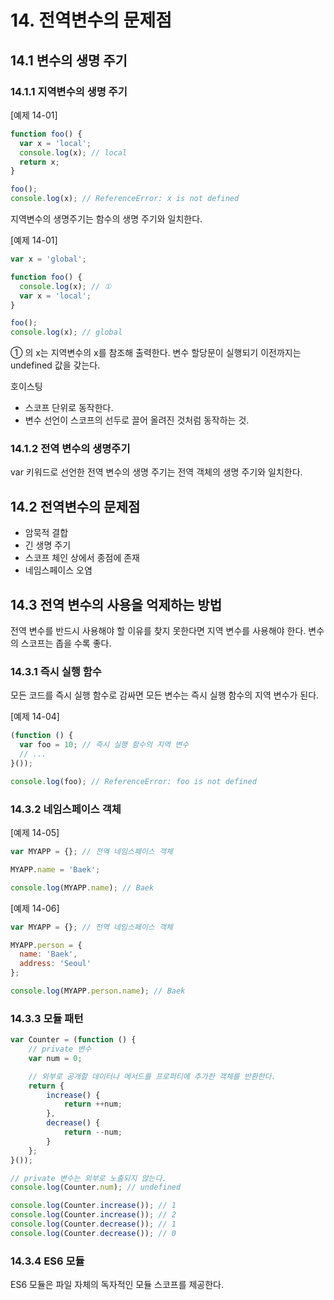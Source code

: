 # 14. 전역변수의 문제점

## 14.1 변수의 생명 주기

### 14.1.1 지역변수의 생명 주기

[예제 14-01]

```javascript
function foo() {
  var x = 'local';
  console.log(x); // local
  return x;
}

foo();
console.log(x); // ReferenceError: x is not defined
```

지역변수의 생명주기는 함수의 생명 주기와 일치한다.

[예제 14-01]

```javascript
var x = 'global';

function foo() {
  console.log(x); // ① 
  var x = 'local';
}

foo();
console.log(x); // global
```

① 의 x는 지역변수의 x를 참조해 출력한다. 변수 할당문이 실행되기 이전까지는 undefined 값을 갖는다.

호이스팅

- 스코프 단위로 동작한다.
- 변수 선언이 스코프의 선두로 끌어 올려진 것처럼 동작하는 것.

### 14.1.2 전역 변수의 생명주기

var 키워드로 선언한 전역 변수의 생명 주기는 전역 객체의 생명 주기와 일치한다.

## 14.2 전역변수의 문제점

- 암묵적 결합
- 긴 생명 주기
- 스코프 체인 상에서 종점에 존재
- 네임스페이스 오염
  
## 14.3 전역 변수의 사용을 억제하는 방법

전역 변수를 반드시 사용해야 할 이유를 찾지 못한다면 지역 변수를 사용해야 한다.
변수의 스코프는 좁을 수록 좋다.

### 14.3.1 즉시 실행 함수

모든 코드를 즉시 실행 함수로 감싸면 모든 변수는 즉시 실행 함수의 지역 변수가 된다.

[예제 14-04]

```javascript
(function () {
  var foo = 10; // 즉시 실행 함수의 지역 변수
  // ...
}());

console.log(foo); // ReferenceError: foo is not defined
```

### 14.3.2 네임스페이스 객체

[예제 14-05]

```javascript
var MYAPP = {}; // 전역 네임스페이스 객체

MYAPP.name = 'Baek';

console.log(MYAPP.name); // Baek
```

[예제 14-06]

```javascript
var MYAPP = {}; // 전역 네임스페이스 객체

MYAPP.person = {
  name: 'Baek',
  address: 'Seoul'
};

console.log(MYAPP.person.name); // Baek
```

### 14.3.3 모듈 패턴

```javascript
var Counter = (function () {
    // private 변수
    var num = 0;

    // 외부로 공개할 데이터나 메서드를 프로퍼티에 추가한 객체를 반환한다.
    return {
        increase() {
            return ++num;
        },
        decrease() {
            return --num;
        }
    };
}());

// private 변수는 외부로 노출되지 않는다.
console.log(Counter.num); // undefined

console.log(Counter.increase()); // 1
console.log(Counter.increase()); // 2
console.log(Counter.decrease()); // 1
console.log(Counter.decrease()); // 0
```

### 14.3.4 ES6 모듈

ES6 모듈은 파일 자체의 독자적인 모듈 스코프를 제공한다.
